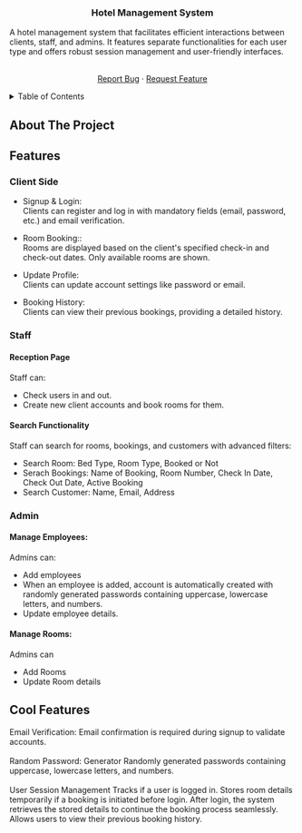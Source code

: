 <h3 align="center">Hotel Management System</h3

<p align="center">
    A hotel management system that facilitates efficient interactions between clients, staff, and admins. It features separate functionalities for each user type and offers robust session management and user-friendly interfaces.
    <br />
    <br />
    <p align="center">
    <a href="https://github.com/github_username/repo_name/issues/new?labels=bug&template=bug-report---.md" align=>Report Bug</a>
    &middot;
    <a href="https://github.com/github_username/repo_name/issues/new?labels=enhancement&template=feature-request---.md">Request Feature</a>
    </p>
</p>

<details>
  <summary>Table of Contents</summary>
  <ul>
    <li>
      <a href="#about-the-project">About The Project</a>
      <ul>
        <li><a href="#client-side">Client Side</a></li>
          <li><a href="#staff">Staff</a></li>
          <ul>
              <li><a href="#reception-page">Reception Page</a></li>
              <li><a href="#search-functionality">Search Functionality</a></li>
          </ul>
          <li><a href="#admin">Admin</a></li>
          <ul>
              <li><a href="#manage-employees">Manage Employees</a></li>
              <li><a href="#manage-rooms">Manage Rooms</a></li>
          </ul>
      </ul>
      <li><a href="#cool-features">Cool Features</a></li>
  </ul>
</details>


  <!-- ABOUT THE PROJECT -->
## About The Project

## Features

### Client Side
<p>
    <ul>
      <li>Signup & Login: </li>
        Clients can register and log in with mandatory fields (email, password, etc.) and email verification.
    </ul>
    <ul>
      <li>Room Booking:: </li>
         Rooms are displayed based on the client's specified check-in and check-out dates. Only available rooms are shown.
    </ul>
    <ul>
      <li>Update Profile: </li>
         Clients can update account settings like password or email.
    </ul>
    <ul>
      <li>Booking History: </li>
        Clients can view their previous bookings, providing a detailed history.
    </ul>
</p>

### Staff
#### Reception Page

<p>
    Staff can:
    <ul>
      <li>Check users in and out.</li>
      <li>Create new client accounts and book rooms for them. </li>
    </ul>
</p>

#### Search Functionality
<p>
    Staff can search for rooms, bookings, and customers with advanced filters:
    <ul>
      <li>Search Room: Bed Type, Room Type, Booked or Not</li>
        <li>Serach Bookings: Name of Booking, Room Number, Check In Date, Check Out Date, Active Booking</li> 
        <li>Search Customer: Name, Email, Address</li>
    </ul>
</p>

### Admin
#### Manage Employees:
<p>
    Admins can:
     <ul>   
         <li>Add employees</li>
         <li>When an employee is added, account is automatically created with randomly generated passwords containing uppercase, lowercase letters, and numbers.</li>
         <li>Update employee details. </li>
     </ul>
</p>
    
#### Manage Rooms:
<p>
    Admins can
    <ul>
        <li>Add Rooms</li>
        <li>Update Room details</li>
    </ul>
</p>
    

## Cool Features
Email Verification: Email confirmation is required during signup to validate accounts.
<br>
<br>
Random Password: Generator Randomly generated passwords containing uppercase, lowercase letters, and numbers.
<br>
<br>
User Session Management Tracks if a user is logged in. Stores room details temporarily if a booking is initiated before login. After login, the system retrieves the stored details to continue the booking process seamlessly.
Allows users to view their previous booking history.
                                          



